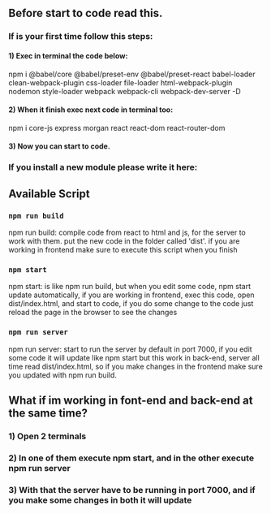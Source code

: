 ## Before start to code read this.

### If is your first time follow this steps:

#### 1) Exec in terminal the code below:

npm i @babel/core @babel/preset-env @babel/preset-react babel-loader clean-webpack-plugin css-loader file-loader html-webpack-plugin nodemon style-loader webpack webpack-cli webpack-dev-server -D

#### 2) When it finish exec next code in terminal too:

npm i core-js express morgan react react-dom react-router-dom

#### 3) Now you can start to code.

### If you install a new module please write it here:

## Available Script

### `npm run build`

npm run build: compile code from react to html and js, for the server to work with them.
put the new code in the folder called 'dist'.
if you are working in frontend make sure to execute this script when you finish

### `npm start`

npm start: is like npm run build, but when you edit some code, npm start update automatically,
if you are working in frontend, exec this code, open dist/index.html, and start to code,
if you do some change to the code just reload the page in the browser to see the changes

### `npm run server`

npm run server: start to run the server by default in port 7000,
if you edit some code it will update like npm start but this work in back-end, 
server all time read dist/index.html, so if you make changes in the frontend
make sure you updated with npm run build.



## What if im working in font-end and back-end at the same time?

### 1) Open 2 terminals

### 2) In one of them execute npm start, and in the other execute npm run server

### 3) With that the server have to be running in port 7000, and if you make some changes in both it will update
